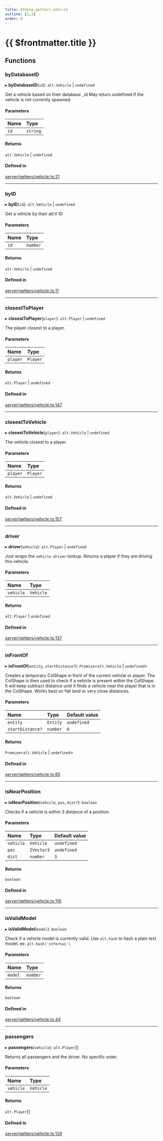 ```yaml
---
title: Athena.getters.vehicle
outline: [1,3]
order: 0
---
```


# {{ $frontmatter.title }}


## Functions

### byDatabaseID

▸ **byDatabaseID**(`id`): `alt.Vehicle` \| `undefined`

Get a vehicle based on their database _id
May return undefined if the vehicle is not currently spawned.

#### Parameters

| Name | Type |
| :------ | :------ |
| `id` | `string` |

#### Returns

`alt.Vehicle` \| `undefined`

#### Defined in

[server/getters/vehicle.ts:21](https://github.com/Stuyk/altv-athena/blob/552012ca4/src/core/server/getters/vehicle.ts#L21)

___

### byID

▸ **byID**(`id`): `alt.Vehicle` \| `undefined`

Get a vehicle by their alt:V ID

#### Parameters

| Name | Type |
| :------ | :------ |
| `id` | `number` |

#### Returns

`alt.Vehicle` \| `undefined`

#### Defined in

[server/getters/vehicle.ts:11](https://github.com/Stuyk/altv-athena/blob/552012ca4/src/core/server/getters/vehicle.ts#L11)

___

### closestToPlayer

▸ **closestToPlayer**(`player`): `alt.Player` \| `undefined`

The player closest to a player.

#### Parameters

| Name | Type |
| :------ | :------ |
| `player` | `Player` |

#### Returns

`alt.Player` \| `undefined`

#### Defined in

[server/getters/vehicle.ts:147](https://github.com/Stuyk/altv-athena/blob/552012ca4/src/core/server/getters/vehicle.ts#L147)

___

### closestToVehicle

▸ **closestToVehicle**(`player`): `alt.Vehicle` \| `undefined`

The vehicle closest to a player.

#### Parameters

| Name | Type |
| :------ | :------ |
| `player` | `Player` |

#### Returns

`alt.Vehicle` \| `undefined`

#### Defined in

[server/getters/vehicle.ts:157](https://github.com/Stuyk/altv-athena/blob/552012ca4/src/core/server/getters/vehicle.ts#L157)

___

### driver

▸ **driver**(`vehicle`): `alt.Player` \| `undefined`

Just wraps the `vehicle.driver` lookup.
Returns a player if they are driving this vehicle.

#### Parameters

| Name | Type |
| :------ | :------ |
| `vehicle` | `Vehicle` |

#### Returns

`alt.Player` \| `undefined`

#### Defined in

[server/getters/vehicle.ts:137](https://github.com/Stuyk/altv-athena/blob/552012ca4/src/core/server/getters/vehicle.ts#L137)

___

### inFrontOf

▸ **inFrontOf**(`entity`, `startDistance?`): `Promise`<`alt.Vehicle` \| `undefined`\>

Creates a temporary ColShape in front of the current vehicle or player.
The ColShape is then used to check if a vehicle is present within the ColShape.
It will keep subtract distance until it finds a vehicle near the player that is in the ColShape.
Works best on flat land or very close distances.

#### Parameters

| Name | Type | Default value |
| :------ | :------ | :------ |
| `entity` | `Entity` | `undefined` |
| `startDistance?` | `number` | `6` |

#### Returns

`Promise`<`alt.Vehicle` \| `undefined`\>

#### Defined in

[server/getters/vehicle.ts:65](https://github.com/Stuyk/altv-athena/blob/552012ca4/src/core/server/getters/vehicle.ts#L65)

___

### isNearPosition

▸ **isNearPosition**(`vehicle`, `pos`, `dist?`): `boolean`

Checks if a vehicle is within 3 distance of a position.

#### Parameters

| Name | Type | Default value |
| :------ | :------ | :------ |
| `vehicle` | `Vehicle` | `undefined` |
| `pos` | `IVector3` | `undefined` |
| `dist` | `number` | `3` |

#### Returns

`boolean`

#### Defined in

[server/getters/vehicle.ts:116](https://github.com/Stuyk/altv-athena/blob/552012ca4/src/core/server/getters/vehicle.ts#L116)

___

### isValidModel

▸ **isValidModel**(`model`): `boolean`

Check if a vehicle model is currently valid.
Use `alt.hash` to hash a plain text model. ex: `alt.hash('infernus')`

#### Parameters

| Name | Type |
| :------ | :------ |
| `model` | `number` |

#### Returns

`boolean`

#### Defined in

[server/getters/vehicle.ts:44](https://github.com/Stuyk/altv-athena/blob/552012ca4/src/core/server/getters/vehicle.ts#L44)

___

### passengers

▸ **passengers**(`vehicle`): `alt.Player`[]

Returns all passengers and the driver.
No specific order.

#### Parameters

| Name | Type |
| :------ | :------ |
| `vehicle` | `Vehicle` |

#### Returns

`alt.Player`[]

#### Defined in

[server/getters/vehicle.ts:126](https://github.com/Stuyk/altv-athena/blob/552012ca4/src/core/server/getters/vehicle.ts#L126)

